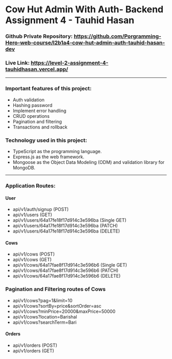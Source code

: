 # Cow Hut Admin With Auth- Backend Assignment 4 - Tauhid Hasan

### Github Private Repository: https://github.com/Porgramming-Hero-web-course/l2b1a4-cow-hut-admin-auth-tauhid-hasan-dev
### Live Link: https://level-2-assignment-4-tauhidhasan.vercel.app/
---
### Important features of this project:

- Auth validation
- Hashing password
- Implement error handling
- CRUD operations
- Pagination and filtering
- Transactions and rollback

### Technology used in this project:

- TypeScript as the programming language.
- Express.js as the web framework.
- Mongoose as the Object Data Modeling (ODM) and validation library for MongoDB.
---
### Application Routes:

   #### User
   - api/v1/auth/signup (POST)
   - api/v1/users (GET)
   - api/v1/users/64a17fe18f17d914c3e596ba (Single GET) 
   - api/v1/users/64a17fe18f17d914c3e596ba (PATCH)
   - api/v1/users/64a17fe18f17d914c3e596ba (DELETE) 


   #### Cows
   - api/v1/cows (POST)
   - api/v1/cows (GET)
   - api/v1/cows/64a17fae8f17d914c3e596b6 (Single GET) 
   - api/v1/cows/64a17fae8f17d914c3e596b6 (PATCH)
   - api/v1/cows/64a17fae8f17d914c3e596b6 (DELETE) 

   ### Pagination and Filtering routes of Cows

   - api/v1/cows?pag=1&limit=10
   - api/v1/cows?sortBy=price&sortOrder=asc
   - api/v1/cows?minPrice=20000&maxPrice=50000
   - api/v1/cows?location=Barishal
   - api/v1/cows?searchTerm=Bari
     
  
   #### Orders
   - api/v1/orders (POST)
   - api/v1/orders (GET)
